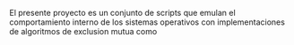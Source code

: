 El presente proyecto es un conjunto de scripts que emulan el comportamiento interno de los sistemas operativos con implementaciones de algoritmos de exclusion mutua como 
